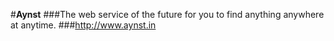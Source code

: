 #**Aynst**
###The web service of the future for you to find anything anywhere at anytime.
###http://www.aynst.in
